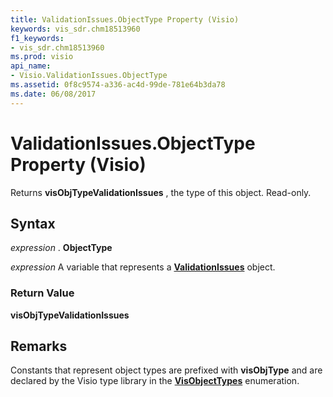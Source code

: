 ```yaml
---
title: ValidationIssues.ObjectType Property (Visio)
keywords: vis_sdr.chm18513960
f1_keywords:
- vis_sdr.chm18513960
ms.prod: visio
api_name:
- Visio.ValidationIssues.ObjectType
ms.assetid: 0f8c9574-a336-ac4d-99de-781e64b3da78
ms.date: 06/08/2017
---
```



# ValidationIssues.ObjectType Property (Visio)

Returns  **visObjTypeValidationIssues** , the type of this object. Read-only.


## Syntax

 _expression_ . **ObjectType**

 _expression_ A variable that represents a **[ValidationIssues](Visio.ValidationIssues.md)** object.


### Return Value

 **visObjTypeValidationIssues**


## Remarks

Constants that represent object types are prefixed with  **visObjType** and are declared by the Visio type library in the **[VisObjectTypes](Visio.VisObjectTypes.md)** enumeration.


